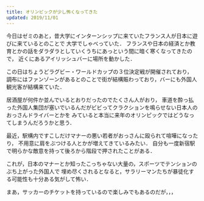 ```yaml
---
title: オリンピックが少し怖くなってきた
updated: 2019/11/01
---
```


今日はゼミのあと，昔大学にインターンシップに来ていたフランス人が日本に遊びに来ているとのことで
大学でしゃべっていた．
フランスや日本の経済とか教育とかの話をダラダラとしていくうちにあっという間に暗く寒くなってきたので，
近くにあるアイリッシュバーに場所を動かした．

この日はちょうどラグビー・ワールドカップの３位決定戦が開催されており，
調布にはファンゾーンがあるとのことで街が結構賑わっており，バーにも外国人観光客が結構来ていた．

居酒屋が何件か並んでいるとおりだったのでたくさん人がおり，
車道を酔っ払った外国人集団が塞いでいるんだがビビってクラクションを鳴らせない日本人のおっさんドライバーとかを
みていると本当に来年のオリンピックではどうなってしまうんだろうかと思う．

最近，駅構内ですこしだけマナーの悪い若者がおっさんに殴られて喧嘩になったり，
不用意に肩をぶつける人とかが増えてきているみたい．
自分も一度新宿駅で明らかな敵意を持って後ろから階段で押されたことがある．

これが，日本のマナーとか知ったこっちゃない大量の，スポーツでテンションのぶち上がった外国人で
埋め尽くされるとなると，サラリーマンたちが暴徒化する可能性も十分ある気がして怖い．

まあ，サッカーのチケットを持っているので楽しみでもあるのだが，，，
